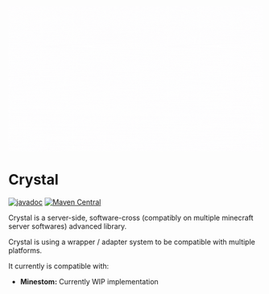 <p align="center">
<img align='center' src='https://github.com/Zffu/Crystal/blob/master/assets/logo.gif?raw=true)' width='640' height='288'>
</p>

# Crystal
[![javadoc](https://javadoc.io/badge2/io.github.zffu/crystal/javadoc.svg)](https://javadoc.io/doc/io.github.zffu/crystal)
[![Maven Central](https://img.shields.io/maven-metadata/v/https/repo1.maven.org/maven2/io.github.zffu/crystal/maven-metadata.xml.svg?label=maven%20central&colorB=brightgreen)](https://search.maven.org/artifact/io.github.zffu/crystal)

Crystal is a server-side, software-cross (compatibly on multiple minecraft server softwares) advanced library.

Crystal is using a wrapper / adapter system to be compatible with multiple platforms.

It currently is compatible with:

* **Minestom:** Currently WIP implementation
